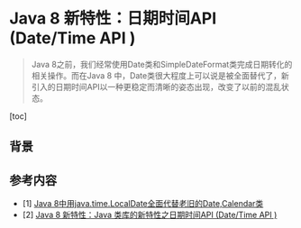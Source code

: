 # Java 8  新特性：日期时间API (Date/Time API )

> Java 8之前，我们经常使用Date类和SimpleDateFormat类完成日期转化的相关操作。而在Java 8 中，Date类很大程度上可以说是被全面替代了，新引入的日期时间API以一种更稳定而清晰的姿态出现，改变了以前的混乱状态。

[toc]

## 背景





## 参考内容

- [1]  [Java 8中用java.time.LocalDate全面代替老旧的Date,Calendar类](https://blog.csdn.net/weixin_33897722/article/details/85075499)
- [2]  [Java 8 新特性：Java 类库的新特性之日期时间API (Date/Time API )](https://blog.csdn.net/sun_promise/article/details/51383618)

